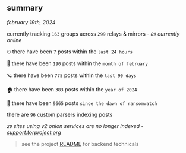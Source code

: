 
## summary
_february 19th, 2024_

currently tracking `163` groups across `299` relays & mirrors - _`89` currently online_

⏲ there have been `7` posts within the `last 24 hours`

🦈 there have been `190` posts within the `month of february`

🪐 there have been `775` posts within the `last 90 days`

🏚 there have been `383` posts within the `year of 2024`

🦕 there have been `9665` posts `since the dawn of ransomwatch`

there are `96` custom parsers indexing posts

_`20` sites using v2 onion services are no longer indexed - [support.torproject.org](https://support.torproject.org/onionservices/v2-deprecation/)_

> see the project [README](https://github.com/joshhighet/ransomwatch#ransomwatch--) for backend technicals
